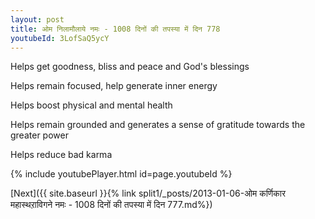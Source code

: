 ```yaml
---
layout: post
title: ओम निलामौलाये नमः - 1008 दिनों की तपस्या में दिन 778
youtubeId: 3LofSaQ5ycY
---
```

 
 
Helps get goodness, bliss and peace and God's blessings
 
Helps remain focused, help generate inner energy 
 
Helps boost physical and mental health 
 
Helps remain grounded and generates a sense of gratitude towards the greater power 
 
Helps reduce bad karma
 
 
 
 


{% include youtubePlayer.html id=page.youtubeId %}
 
[Next]({{ site.baseurl }}{% link  split1/_posts/2013-01-06-ओम कर्णिकार महास्थऱाविगने नमः - 1008 दिनों की तपस्या में दिन 777.md%})
 
